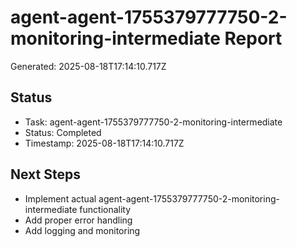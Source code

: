 # agent-agent-1755379777750-2-monitoring-intermediate Report

Generated: 2025-08-18T17:14:10.717Z

## Status
- Task: agent-agent-1755379777750-2-monitoring-intermediate
- Status: Completed
- Timestamp: 2025-08-18T17:14:10.717Z

## Next Steps
- Implement actual agent-agent-1755379777750-2-monitoring-intermediate functionality
- Add proper error handling
- Add logging and monitoring
